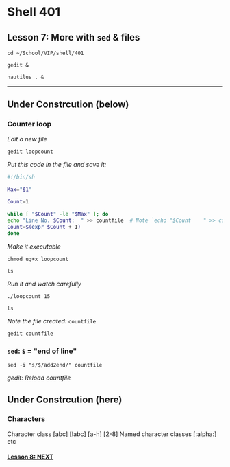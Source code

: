 # Shell 401
## Lesson 7: More with `sed` & files

`cd ~/School/VIP/shell/401`

`gedit &`

`nautilus . &`

___

## Under Constrcution (below)

### Counter loop

*Edit a new file*

`gedit loopcount`

*Put this code in the file and save it:*

```sh
#!/bin/sh

Max="$1"

Count=1

while [ "$Count" -le "$Max" ]; do
echo "Line No. $Count:	" >> countfile  # Note `echo "$Count	" >> countfile` contains a "tab" in the echo statement
Count=$(expr $Count + 1)
done
```

*Make it executable*

`chmod ug+x loopcount`

`ls`

*Run it and watch carefully*

`./loopcount 15`

`ls`

*Note the file created:* `countfile`

`gedit countfile`

### `sed`: `$` = "end of line"

`sed -i "s/$/add2end/" countfile`

*gedit: Reload countfile*

## Under Constrcution (here)

### Characters
Character class [abc] [!abc] [a-h] [2-8]
Named character classes [:alpha:] etc

#### [Lesson 8: NEXT](https://github.com/inkVerb/vip/blob/master/401-shell/Lesson-08.md)
